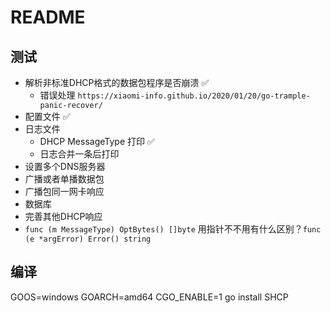 # README

## 测试

- 解析非标准DHCP格式的数据包程序是否崩溃 ✅
  - 错误处理 `https://xiaomi-info.github.io/2020/01/20/go-trample-panic-recover/`
- 配置文件 ✅
- 日志文件
  - DHCP MessageType 打印 ✅
  - 日志合并一条后打印
- 设置多个DNS服务器
- 广播或者单播数据包
- 广播包同一网卡响应
- 数据库
- 完善其他DHCP响应
- `func (m MessageType) OptBytes() []byte` 用指针不不用有什么区别？`func (e *argError) Error() string`

## 编译

GOOS=windows GOARCH=amd64 CGO_ENABLE=1 go install SHCP
